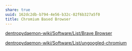 ```yaml
---
share: true
uuid: 162dc2db-b794-4e56-b32c-82f6b327a5f0
title: Chromium Based Browser
---
```

[dentropydaemon-wiki/Software/List/Brave Browser](/undefined)

[dentropydaemon-wiki/Software/List/ungoogled-chromium](/undefined)

